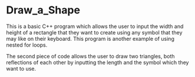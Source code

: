# Draw_a_Shape

This is a basic C++ program which allows the user to input the width and height of a rectangle that they want to create using any symbol that they may like on their keyboard. This program is another example of using nested for loops. 

The second piece of code allows the user to draw two triangles, both reflections of each other by inputting the length and the symbol which they want to use. 
